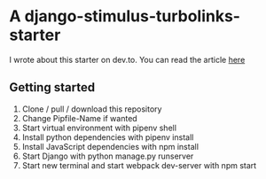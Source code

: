 # A django-stimulus-turbolinks-starter

I wrote about this starter on dev.to. You can read the article [here](https://dev.to/webspaceadam/how-to-build-a-django-app-with-stimulus-and-turbolinks-n1m)

## Getting started
1. Clone / pull / download this repository
2. Change Pipfile-Name if wanted 
3. Start virtual environment with pipenv shell
4. Install python dependencies with pipenv install
5. Install JavaScript dependencies with npm install
6. Start Django with python manage.py runserver
7. Start new terminal and start webpack dev-server with npm start